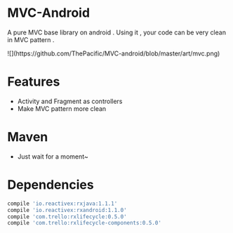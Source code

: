 # MVC-Android
A pure MVC base library on android . Using it , your code can be very clean in MVC pattern .
<p>
![](https://github.com/ThePacific/MVC-android/blob/master/art/mvc.png)

# Features
* Activity and Fragment as controllers
* Make MVC pattern more clean

# Maven
* Just wait for a moment~

# Dependencies
```groovy
compile 'io.reactivex:rxjava:1.1.1'
compile 'io.reactivex:rxandroid:1.1.0'
compile 'com.trello:rxlifecycle:0.5.0'
compile 'com.trello:rxlifecycle-components:0.5.0'
```
